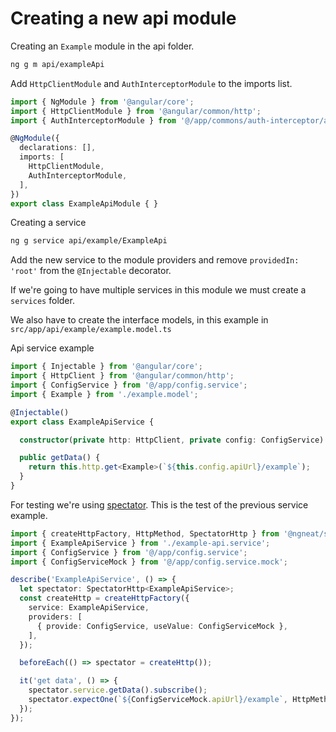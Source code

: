 # Creating a new api module

Creating an `Example` module in the api folder.

```bash
ng g m api/exampleApi
```

Add `HttpClientModule` and `AuthInterceptorModule` to the imports list.

```ts
import { NgModule } from '@angular/core';
import { HttpClientModule } from '@angular/common/http';
import { AuthInterceptorModule } from '@/app/commons/auth-interceptor/auth-interceptor.module';

@NgModule({
  declarations: [],
  imports: [
    HttpClientModule,
    AuthInterceptorModule,
  ],
})
export class ExampleApiModule { }
```

Creating a service

```bash
ng g service api/example/ExampleApi
```

Add the new service to the module providers and remove `providedIn: 'root'` from the `@Injectable` decorator.

If we're going to have multiple services in this module we must create a `services` folder.

We also have to create the interface models, in this example in `src/app/api/example/example.model.ts`

Api service example

```ts
import { Injectable } from '@angular/core';
import { HttpClient } from '@angular/common/http';
import { ConfigService } from '@/app/config.service';
import { Example } from './example.model';

@Injectable()
export class ExampleApiService {

  constructor(private http: HttpClient, private config: ConfigService) { }

  public getData() {
    return this.http.get<Example>(`${this.config.apiUrl}/example`);
  }
}
```

For testing we're using [spectator](https://github.com/ngneat/spectator). This is the test of the previous service example.

```ts
import { createHttpFactory, HttpMethod, SpectatorHttp } from '@ngneat/spectator';
import { ExampleApiService } from './example-api.service';
import { ConfigService } from '@/app/config.service';
import { ConfigServiceMock } from '@/app/config.service.mock';

describe('ExampleApiService', () => {
  let spectator: SpectatorHttp<ExampleApiService>;
  const createHttp = createHttpFactory({
    service: ExampleApiService,
    providers: [
      { provide: ConfigService, useValue: ConfigServiceMock },
    ],
  });

  beforeEach(() => spectator = createHttp());

  it('get data', () => {
    spectator.service.getData().subscribe();
    spectator.expectOne(`${ConfigServiceMock.apiUrl}/example`, HttpMethod.GET);
  });
});
```
